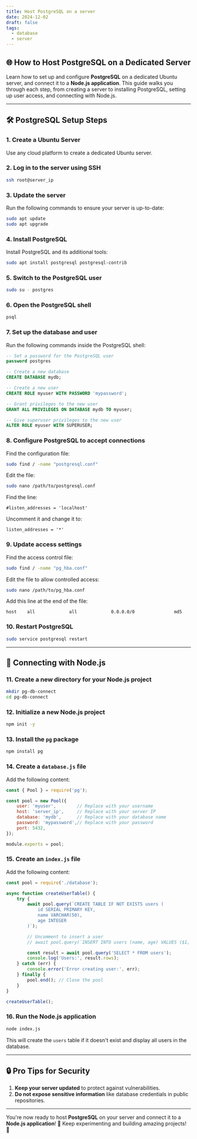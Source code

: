 ```yaml
---
title: Host PostgreSQL on a server
date: 2024-12-02
draft: false
tags:
  - database
  - server
---
```


## 🌐 **How to Host PostgreSQL on a Dedicated Server**

Learn how to set up and configure **PostgreSQL** on a dedicated Ubuntu server, and connect it to a **Node.js application**. This guide walks you through each step, from creating a server to installing PostgreSQL, setting up user access, and connecting with Node.js.
<!--more-->

---

## 🛠️ **PostgreSQL Setup Steps**

### **1. Create a Ubuntu Server**

Use any cloud platform to create a dedicated Ubuntu server.

### **2. Log in to the server using SSH**

```bash
ssh root@server_ip
```

### **3. Update the server**

Run the following commands to ensure your server is up-to-date:

```bash
sudo apt update
sudo apt upgrade
```

### **4. Install PostgreSQL**

Install PostgreSQL and its additional tools:

```bash
sudo apt install postgresql postgresql-contrib
```

### **5. Switch to the PostgreSQL user**

```bash
sudo su - postgres
```

### **6. Open the PostgreSQL shell**

```bash
psql
```

### **7. Set up the database and user**

Run the following commands inside the PostgreSQL shell:

```sql
-- Set a password for the PostgreSQL user
password postgres  

-- Create a new database
CREATE DATABASE mydb;

-- Create a new user
CREATE ROLE myuser WITH PASSWORD 'mypassword';

-- Grant privileges to the new user
GRANT ALL PRIVILEGES ON DATABASE mydb TO myuser;

-- Give superuser privileges to the new user
ALTER ROLE myuser WITH SUPERUSER;
```

### **8. Configure PostgreSQL to accept connections**

Find the configuration file:

```bash
sudo find / -name "postgresql.conf"
```

Edit the file:

```bash
sudo nano /path/to/postgresql.conf
```

Find the line:

```plaintext
#listen_addresses = 'localhost'
```

Uncomment it and change it to:

```plaintext
listen_addresses = '*'
```

### **9. Update access settings**

Find the access control file:

```bash
sudo find / -name "pg_hba.conf"
```

Edit the file to allow controlled access:

```bash
sudo nano /path/to/pg_hba.conf
```

Add this line at the end of the file:

```plaintext
host    all             all             0.0.0.0/0               md5
```

### **10. Restart PostgreSQL**

```bash
sudo service postgresql restart
```

---

## 🤝 **Connecting with Node.js**

### **11. Create a new directory for your Node.js project**

```bash
mkdir pg-db-connect
cd pg-db-connect
```

### **12. Initialize a new Node.js project**

```bash
npm init -y
```

### **13. Install the `pg` package**

```bash
npm install pg
```

### **14. Create a `database.js` file**

Add the following content:

```javascript
const { Pool } = require('pg');

const pool = new Pool({
    user: 'myuser',        // Replace with your username
    host: 'server_ip',     // Replace with your server IP
    database: 'mydb',      // Replace with your database name
    password: 'mypassword',// Replace with your password
    port: 5432,
});

module.exports = pool;
```

### **15. Create an `index.js` file**

Add the following content:

```javascript
const pool = require('./database');

async function createUserTable() {
    try {
        await pool.query(`CREATE TABLE IF NOT EXISTS users (
            id SERIAL PRIMARY KEY,
            name VARCHAR(50),
            age INTEGER
        )`);

        // Uncomment to insert a user
        // await pool.query(`INSERT INTO users (name, age) VALUES ($1, $2)`, ['Kunal', 18]);

        const result = await pool.query('SELECT * FROM users');
        console.log('Users:', result.rows);
    } catch (err) {
        console.error('Error creating user:', err);
    } finally {
        pool.end(); // Close the pool
    }
}

createUserTable();
```

### **16. Run the Node.js application**

```bash
node index.js
```

This will create the `users` table if it doesn't exist and display all users in the database.

---

## 🔒 **Pro Tips for Security**

1. **Keep your server updated** to protect against vulnerabilities.
2. **Do not expose sensitive information** like database credentials in public repositories.

---

You're now ready to host **PostgreSQL** on your server and connect it to a **Node.js application**! 🎉 Keep experimenting and building amazing projects! 🚀